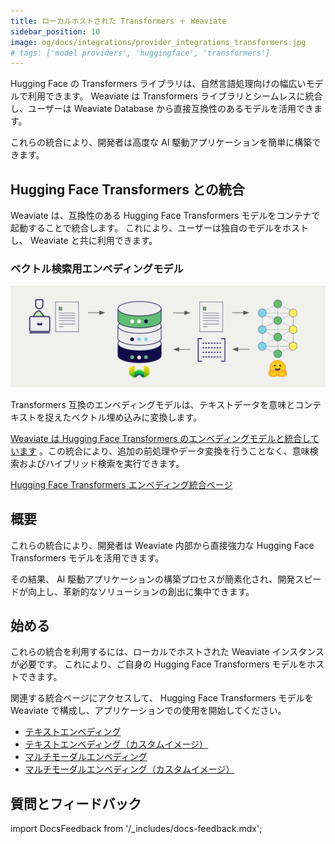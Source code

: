 ```yaml
---
title: ローカルホストされた Transformers ＋ Weaviate
sidebar_position: 10
image: og/docs/integrations/provider_integrations_transformers.jpg
# tags: ['model providers', 'huggingface', 'transformers']
---
```


<!-- Note: for images, use https://docs.google.com/presentation/d/15opIcJuaIjEEcs_1Zm8B6pccox2p7_MHSjCnRv4dPfU/edit?usp=sharing -->

Hugging Face の Transformers ライブラリは、自然言語処理向けの幅広いモデルで利用できます。 Weaviate は Transformers ライブラリとシームレスに統合し、ユーザーは Weaviate Database から直接互換性のあるモデルを活用できます。

これらの統合により、開発者は高度な AI 駆動アプリケーションを簡単に構築できます。

## Hugging Face Transformers との統合

Weaviate は、互換性のある Hugging Face Transformers モデルをコンテナで起動することで統合します。 これにより、ユーザーは独自のモデルをホストし、 Weaviate と共に利用できます。

### ベクトル検索用エンベディングモデル

![Embedding integration illustration](../_includes/integration_transformers_embedding.png)

Transformers 互換のエンベディングモデルは、テキストデータを意味とコンテキストを捉えたベクトル埋め込みに変換します。

[Weaviate は Hugging Face Transformers のエンベディングモデルと統合しています](./embeddings.md) 。この統合により、追加の前処理やデータ変換を行うことなく、意味検索およびハイブリッド検索を実行できます。

[Hugging Face Transformers エンベディング統合ページ](./embeddings.md)

## 概要

これらの統合により、開発者は Weaviate 内部から直接強力な Hugging Face Transformers モデルを活用できます。

その結果、 AI 駆動アプリケーションの構築プロセスが簡素化され、開発スピードが向上し、革新的なソリューションの創出に集中できます。

## 始める

これらの統合を利用するには、ローカルでホストされた Weaviate インスタンスが必要です。 これにより、ご自身の Hugging Face Transformers モデルをホストできます。

関連する統合ページにアクセスして、 Hugging Face Transformers モデルを Weaviate で構成し、アプリケーションでの使用を開始してください。

- [テキストエンベディング](./embeddings.md)
- [テキストエンベディング（カスタムイメージ）](./embeddings-custom-image.md)
- [マルチモーダルエンベディング](./embeddings-multimodal.md)
- [マルチモーダルエンベディング（カスタムイメージ）](./embeddings-multimodal-custom-image.md)

## 質問とフィードバック

import DocsFeedback from '/_includes/docs-feedback.mdx';

<DocsFeedback/>

